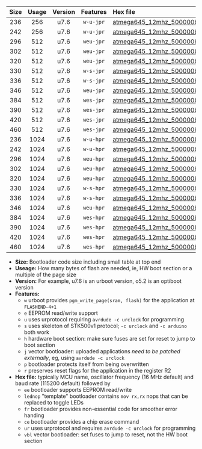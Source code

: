 |Size|Usage|Version|Features|Hex file|
|:-:|:-:|:-:|:-:|:--|
|236|256|u7.6|`w-u-jpr`|[atmega645_12mhz_500000bps_ur_vbl.hex](https://raw.githubusercontent.com/stefanrueger/urboot/main//atmega645_12mhz_500000bps_ur_vbl.hex)|
|242|256|u7.6|`w-u-jpr`|[atmega645_12mhz_500000bps_lednop_ur_vbl.hex](https://raw.githubusercontent.com/stefanrueger/urboot/main//atmega645_12mhz_500000bps_lednop_ur_vbl.hex)|
|296|512|u7.6|`weu-jpr`|[atmega645_12mhz_500000bps_ee_ur_vbl.hex](https://raw.githubusercontent.com/stefanrueger/urboot/main//atmega645_12mhz_500000bps_ee_ur_vbl.hex)|
|302|512|u7.6|`weu-jpr`|[atmega645_12mhz_500000bps_ee_lednop_ur_vbl.hex](https://raw.githubusercontent.com/stefanrueger/urboot/main//atmega645_12mhz_500000bps_ee_lednop_ur_vbl.hex)|
|320|512|u7.6|`weu-jpr`|[atmega645_12mhz_500000bps_ee_lednop_fr_ur_vbl.hex](https://raw.githubusercontent.com/stefanrueger/urboot/main//atmega645_12mhz_500000bps_ee_lednop_fr_ur_vbl.hex)|
|330|512|u7.6|`w-s-jpr`|[atmega645_12mhz_500000bps_vbl.hex](https://raw.githubusercontent.com/stefanrueger/urboot/main//atmega645_12mhz_500000bps_vbl.hex)|
|336|512|u7.6|`w-s-jpr`|[atmega645_12mhz_500000bps_lednop_vbl.hex](https://raw.githubusercontent.com/stefanrueger/urboot/main//atmega645_12mhz_500000bps_lednop_vbl.hex)|
|346|512|u7.6|`weu-jpr`|[atmega645_12mhz_500000bps_ee_lednop_fr_ce_ur_vbl.hex](https://raw.githubusercontent.com/stefanrueger/urboot/main//atmega645_12mhz_500000bps_ee_lednop_fr_ce_ur_vbl.hex)|
|384|512|u7.6|`wes-jpr`|[atmega645_12mhz_500000bps_ee_vbl.hex](https://raw.githubusercontent.com/stefanrueger/urboot/main//atmega645_12mhz_500000bps_ee_vbl.hex)|
|390|512|u7.6|`wes-jpr`|[atmega645_12mhz_500000bps_ee_lednop_vbl.hex](https://raw.githubusercontent.com/stefanrueger/urboot/main//atmega645_12mhz_500000bps_ee_lednop_vbl.hex)|
|420|512|u7.6|`wes-jpr`|[atmega645_12mhz_500000bps_ee_lednop_fr_vbl.hex](https://raw.githubusercontent.com/stefanrueger/urboot/main//atmega645_12mhz_500000bps_ee_lednop_fr_vbl.hex)|
|460|512|u7.6|`wes-jpr`|[atmega645_12mhz_500000bps_ee_lednop_fr_ce_vbl.hex](https://raw.githubusercontent.com/stefanrueger/urboot/main//atmega645_12mhz_500000bps_ee_lednop_fr_ce_vbl.hex)|
|236|1024|u7.6|`w-u-hpr`|[atmega645_12mhz_500000bps_ur.hex](https://raw.githubusercontent.com/stefanrueger/urboot/main//atmega645_12mhz_500000bps_ur.hex)|
|242|1024|u7.6|`w-u-hpr`|[atmega645_12mhz_500000bps_lednop_ur.hex](https://raw.githubusercontent.com/stefanrueger/urboot/main//atmega645_12mhz_500000bps_lednop_ur.hex)|
|296|1024|u7.6|`weu-hpr`|[atmega645_12mhz_500000bps_ee_ur.hex](https://raw.githubusercontent.com/stefanrueger/urboot/main//atmega645_12mhz_500000bps_ee_ur.hex)|
|302|1024|u7.6|`weu-hpr`|[atmega645_12mhz_500000bps_ee_lednop_ur.hex](https://raw.githubusercontent.com/stefanrueger/urboot/main//atmega645_12mhz_500000bps_ee_lednop_ur.hex)|
|320|1024|u7.6|`weu-hpr`|[atmega645_12mhz_500000bps_ee_lednop_fr_ur.hex](https://raw.githubusercontent.com/stefanrueger/urboot/main//atmega645_12mhz_500000bps_ee_lednop_fr_ur.hex)|
|330|1024|u7.6|`w-s-hpr`|[atmega645_12mhz_500000bps.hex](https://raw.githubusercontent.com/stefanrueger/urboot/main//atmega645_12mhz_500000bps.hex)|
|336|1024|u7.6|`w-s-hpr`|[atmega645_12mhz_500000bps_lednop.hex](https://raw.githubusercontent.com/stefanrueger/urboot/main//atmega645_12mhz_500000bps_lednop.hex)|
|346|1024|u7.6|`weu-hpr`|[atmega645_12mhz_500000bps_ee_lednop_fr_ce_ur.hex](https://raw.githubusercontent.com/stefanrueger/urboot/main//atmega645_12mhz_500000bps_ee_lednop_fr_ce_ur.hex)|
|384|1024|u7.6|`wes-hpr`|[atmega645_12mhz_500000bps_ee.hex](https://raw.githubusercontent.com/stefanrueger/urboot/main//atmega645_12mhz_500000bps_ee.hex)|
|390|1024|u7.6|`wes-hpr`|[atmega645_12mhz_500000bps_ee_lednop.hex](https://raw.githubusercontent.com/stefanrueger/urboot/main//atmega645_12mhz_500000bps_ee_lednop.hex)|
|420|1024|u7.6|`wes-hpr`|[atmega645_12mhz_500000bps_ee_lednop_fr.hex](https://raw.githubusercontent.com/stefanrueger/urboot/main//atmega645_12mhz_500000bps_ee_lednop_fr.hex)|
|460|1024|u7.6|`wes-hpr`|[atmega645_12mhz_500000bps_ee_lednop_fr_ce.hex](https://raw.githubusercontent.com/stefanrueger/urboot/main//atmega645_12mhz_500000bps_ee_lednop_fr_ce.hex)|

- **Size:** Bootloader code size including small table at top end
- **Useage:** How many bytes of flash are needed, ie, HW boot section or a multiple of the page size
- **Version:** For example, u7.6 is an urboot version, o5.2 is an optiboot version
- **Features:**
  + `w` urboot provides `pgm_write_page(sram, flash)` for the application at `FLASHEND-4+1`
  + `e` EEPROM read/write support
  + `u` uses urprotocol requiring `avrdude -c urclock` for programming
  + `s` uses skeleton of STK500v1 protocol; `-c urclock` and `-c arduino` both work
  + `h` hardware boot section: make sure fuses are set for reset to jump to boot section
  + `j` vector bootloader: uploaded applications *need to be patched externally*, eg, using `avrdude -c urclock`
  + `p` bootloader protects itself from being overwritten
  + `r` preserves reset flags for the application in the register R2
- **Hex file:** typically MCU name, oscillator frequency (16 MHz default) and baud rate (115200 default) followed by
  + `ee` bootloader supports EEPROM read/write
  + `lednop` "template" bootloader contains `mov rx,rx` nops that can be replaced to toggle LEDs
  + `fr` bootloader provides non-essential code for smoother error handing
  + `ce` bootloader provides a chip erase command
  + `ur` uses urprotocol and requires `avrdude -c urclock` for programming
  + `vbl` vector bootloader: set fuses to jump to reset, not the HW boot section
